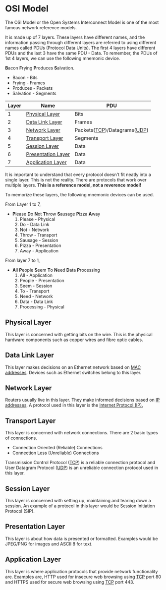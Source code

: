# OSI Model

The OSI Model or the Open Systems Interconnect Model is one of the most famous network reference models.

It is made up of 7 layers. These layers have different names, and the information passing through different layers are referred to using different names called PDUs (Protocol Data Units). The first 4 layers have different PDUs and the last 3 have the same PDU - Data. To remember, the PDUs of 1st 4 layers, we can use the following mnemonic device.

**B**acon **F**rying **P**roduces **S**alvation.

- Bacon - Bits
- Frying - Frames
- Produces - Packets
- Salvation - Segments

| Layer | Name                                        | PDU                                                                                           |
| ----- | ------------------------------------------- | --------------------------------------------------------------------------------------------- |
| 1     | [Physical Layer](#Physical%20Layer.md)      | Bits                                                                                          |
| 2     | [Data Link Layer](#Data%20Link%20Layer)     | Frames                                                                                        |
| 3     | [Network Layer](#Network%20Layer)           | Packets([TCP](../protocols/layer%204/TCP.md))/Datagrams([UDP](../protocols/layer%204/UDP.md)) |
| 4     | [Transport Layer](#Transport%20Layer)       | Segments                                                                                      |
| 5     | [Session Layer](#Session%20Layer)           | Data                                                                                          |
| 6     | [Presentation Layer](#Presentation%20Layer) | Data                                                                                          |
| 7     | [Application Layer](#Application%20Layer)   | Data                                                                                          |

It is important to understand that every protocol doesn't fit neatly into a single layer. This is not the reality. There are protocols that work over multiple layers. **This is a reference model, not a reverence model!**

To memorize these layers, the following mnemonic devices can be used.

From Layer 1 to 7,

- **P**lease **D**o **N**ot **T**hrow **S**ausage **P**izza **A**way
  1. Please - Physical
  2. Do - Data Link
  3. Not - Network
  4. Throw - Transport
  5. Sausage - Session
  6. Pizza - Presentation
  7. Away - Application

From layer 7 to 1,

- **A**ll **P**eople **S**eem **T**o **N**eed **D**ata **P**rocessing
  1. All - Application
  2. People - Presentation
  3. Seem - Session
  4. To - Transport
  5. Need - Network
  6. Data - Data Link
  7. Processing - Physical

## Physical Layer

This layer is concerned with getting bits on the wire. This is the physical hardware components such as copper wires and fibre optic cables.

## Data Link Layer

This layer makes decisions on an Ethernet network based on [MAC addresses](../MAC%20address.md). Devices such as Ethernet switches belong to this layer.

## Network Layer

Routers usually live in this layer. They make informed decisions based on [IP addresses](../IP%20address.md). A protocol used in this layer is the [Internet Protocol (IP).](../protocols/layer%203/IP.md)

## Transport Layer

This layer is concerned with network connections. There are 2 basic types of connections.

- Connection Oriented (Reliable) Connections
- Connection Less (Unreliable) Connections

Transmission Control Protocol ([TCP](../protocols/layer%204/TCP.md)) is a reliable connection protocol and User Datagram Protocol ([UDP](../protocols/layer%204/UDP.md)) is an unreliable connection protocol used in this layer.

## Session Layer

This layer is concerned with setting up, maintaining and tearing down a session. An example of a protocol in this layer would be Session Initiation Protocol (SIP).

## Presentation Layer

This layer is about how data is presented or formatted. Examples would be JPEG/PNG for images and ASCII 8 for text.

## Application Layer

This layer is where application protocols that provide network functionality are. Examples are, HTTP used for insecure web browsing using [TCP](../protocols/layer%204/TCP.md) port 80 and HTTPS used for secure web browsing using [TCP](../protocols/layer%204/TCP.md) port 443.
